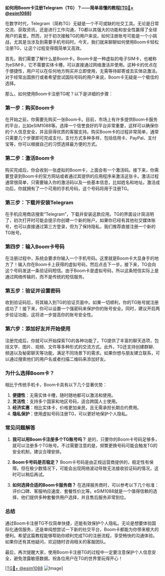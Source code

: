 **如何用Boom卡注册Telegram（TG）？——简单易懂的教程[[TG💪+ @esim1088](https://t.me/s/esim1088)]**

在数字时代，Telegram（简称TG）无疑是一个不可或缺的社交工具。无论是日常交流、获取资讯，还是进行工作沟通，TG都以其强大的功能和安全性赢得了全球用户的喜爱。然而，对于初次接触TG的用户来说，如何注册账号可能是一个小挑战，尤其是当涉及到需要手机号码时。今天，我们就来聊聊如何使用Boom卡轻松注册TG，让这个过程变得既简单又高效。

首先，我们需要了解什么是Boom卡。Boom卡是一种虚拟的电子SIM卡，也被称为eSIM卡，它不需要实体卡槽，可以直接通过网络激活并使用。这种卡的优点在于便捷性，用户可以在任何地方购买并立即使用，无需等待邮寄或去实体店激活。对于经常出国旅行或者希望尝试国际号码的用户来说，Boom卡无疑是一个极佳的选择。

那么，如何使用Boom卡注册TG呢？以下是详细的步骤：

### **第一步：购买Boom卡**
在开始之前，你需要先购买一张Boom卡。目前，市场上有许多提供Boom卡服务的平台，比如eSIM1088等。选择一个信誉良好的平台非常重要，这样可以确保你的个人信息安全，并且获得优质的客服支持。购买Boom卡的过程非常简单，通常只需要几个步骤即可完成支付。支付方式多种多样，包括信用卡、PayPal、支付宝等，你可以根据自己的习惯选择最方便的方式。

### **第二步：激活Boom卡**
购买完成后，你会收到一张虚拟的Boom卡，上面会有一个激活码。接下来，你需要登录到Boom卡的官方网站或者通过其提供的应用程序来激活这张卡。激活过程通常很简单，只需要输入你的激活码以及一些基本信息，比如姓名和地址。激活成功后，你就拥有了一个可用的手机号码，这个号码将用于注册TG。

### **第三步：下载并安装Telegram**
在手机应用商店搜索“Telegram”，下载并安装这款应用。TG的界面设计简洁明了，初次打开时可能会提示你创建一个新的账户。如果你已经有其他社交媒体账号，也可以直接通过第三方登录，但为了保持隐私，我们推荐直接注册一个新的TG账号。

### **第四步：输入Boom卡号码**
在注册过程中，系统会要求你输入一个手机号码。这里就是Boom卡大显身手的地方了！输入你在Boom卡上获得的虚拟号码，然后点击下一步。接下来，TG会向这个号码发送一条验证码短信。由于Boom卡是虚拟号码，所以这条短信实际上是通过网络传输的，而不是传统的短信服务。

### **第五步：验证并设置密码**
收到验证码后，将其输入到TG的验证页面中。如果一切顺利，你的TG账号就注册成功了！接下来，你可以设置一个强密码来保护你的账号安全。同时，建议开启两步验证功能，这将进一步提高你的账号安全性。

### **第六步：添加好友并开始使用**
注册完成后，你就可以开始探索TG的各种功能了。TG提供了丰富的聊天选项，包括文字、图片、视频、文件等多种形式的交流方式。此外，TG还支持创建群聊、频道以及秘密聊天等功能，满足不同场景下的需求。如果你想与朋友建立联系，可以通过搜索他们的用户名或者扫描二维码来添加好友。

### **为什么选择Boom卡？**
相比于传统手机卡，Boom卡具有以下几个显著优势：
1. **便捷性**：无需实体卡槽，随时随地都可以激活和使用。
2. **灵活性**：支持多个国家和地区号码，适合跨国人士使用。
3. **经济实惠**：相比实体卡，价格更加亲民，且无需承担长期合约费用。
4. **隐私保护**：使用虚拟号码注册TG，可以更好地保护个人隐私。

### **常见问题解答**
1. **我可以用Boom卡注册多个TG账号吗？**
   是的，只要你的Boom卡号码足够多，就可以注册多个TG账号。不过需要注意的是，频繁更换号码可能会触发TG的安全机制，建议合理安排。

2. **Boom卡号码是否稳定？**
   Boom卡号码是由正规运营商提供的，稳定性有保障。但在极少数情况下，可能会出现网络波动导致无法接收验证码的情况，这时可以稍后再试。

3. **如何选择合适的Boom卡服务商？**
   在选择服务商时，可以参考以下几个标准：评价口碑、客服响应速度、套餐性价比等。eSIM1088就是一个值得信赖的选择，他们提供多种套餐供用户选择，并且售后服务非常到位。

### **总结**
通过Boom卡注册TG不仅简单快捷，还能有效保护个人隐私。无论是想要体验国际化通信服务，还是单纯想尝试一下新的社交平台，Boom卡都能为你带来极大的便利。希望这篇教程能够帮助你顺利完成TG的注册流程，享受畅快的沟通体验。如果你还有其他疑问，欢迎随时咨询相关的客服团队。

最后，再次提醒大家，使用Boom卡注册TG的过程中一定要注意保护个人信息安全，避免泄露敏感数据。祝各位用户在TG的世界里玩得开心！

[[TG💪+ @esim1088](https://t.me/s/esim1088) ![Image](https://i.postimg.cc/4NQfJmqS/Snipaste-2025-05-13-00-14-12.png)]